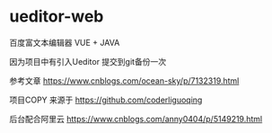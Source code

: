 # ueditor-web
百度富文本编辑器 VUE + JAVA

因为项目中有引入Ueditor 提交到git备份一次


参考文章 
https://www.cnblogs.com/ocean-sky/p/7132319.html


项目COPY 来源于
https://github.com/coderliguoqing


后台配合阿里云
https://www.cnblogs.com/anny0404/p/5149219.html


